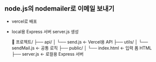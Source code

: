 ## node.js의 nodemailer로 이메일 보내기
- vercel로 배포
- local용 Express 서버 server.js 생성



  📁 프로젝트/
├── api/
│   └── send.js            ← Vercel용 API
├── utils/
│   └── sendMail.js        ← 공통 로직
├── public/
│   └── index.html         ← 입력 폼 HTML
├── server.js              ← 로컬용 Express 서버

